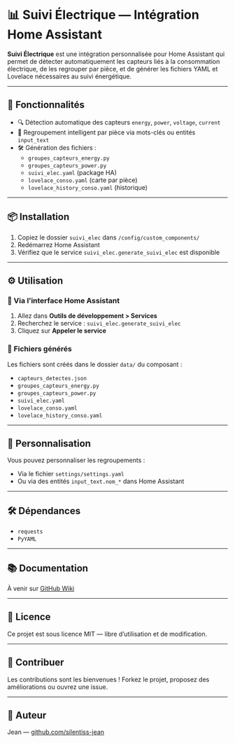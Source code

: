 # 📊 Suivi Électrique — Intégration Home Assistant

**Suivi Électrique** est une intégration personnalisée pour Home Assistant qui permet de détecter automatiquement les capteurs liés à la consommation électrique, de les regrouper par pièce, et de générer les fichiers YAML et Lovelace nécessaires au suivi énergétique.

---

## 🚀 Fonctionnalités

- 🔍 Détection automatique des capteurs `energy`, `power`, `voltage`, `current`
- 🧠 Regroupement intelligent par pièce via mots-clés ou entités `input_text`
- 🛠 Génération des fichiers :
  - `groupes_capteurs_energy.py`
  - `groupes_capteurs_power.py`
  - `suivi_elec.yaml` (package HA)
  - `lovelace_conso.yaml` (carte par pièce)
  - `lovelace_history_conso.yaml` (historique)

---

## 📦 Installation

1. Copiez le dossier `suivi_elec` dans `/config/custom_components/`
2. Redémarrez Home Assistant
3. Vérifiez que le service `suivi_elec.generate_suivi_elec` est disponible

---

## ⚙️ Utilisation

### 🔧 Via l’interface Home Assistant

1. Allez dans **Outils de développement > Services**
2. Recherchez le service : `suivi_elec.generate_suivi_elec`
3. Cliquez sur **Appeler le service**

### 📁 Fichiers générés

Les fichiers sont créés dans le dossier `data/` du composant :
- `capteurs_detectes.json`
- `groupes_capteurs_energy.py`
- `groupes_capteurs_power.py`
- `suivi_elec.yaml`
- `lovelace_conso.yaml`
- `lovelace_history_conso.yaml`

---

## 🧩 Personnalisation

Vous pouvez personnaliser les regroupements :
- Via le fichier `settings/settings.yaml`
- Ou via des entités `input_text.nom_*` dans Home Assistant

---

## 🛠 Dépendances

- `requests`
- `PyYAML`

---

## 📚 Documentation

À venir sur [GitHub Wiki](https://github.com/silentiss-jean/suivi_elec/wiki)

---

## 📄 Licence

Ce projet est sous licence MIT — libre d’utilisation et de modification.

---

## 🤝 Contribuer

Les contributions sont les bienvenues ! Forkez le projet, proposez des améliorations ou ouvrez une issue.

---

## 👤 Auteur

Jean — [github.com/silentiss-jean](https://github.com/silentiss-jean)